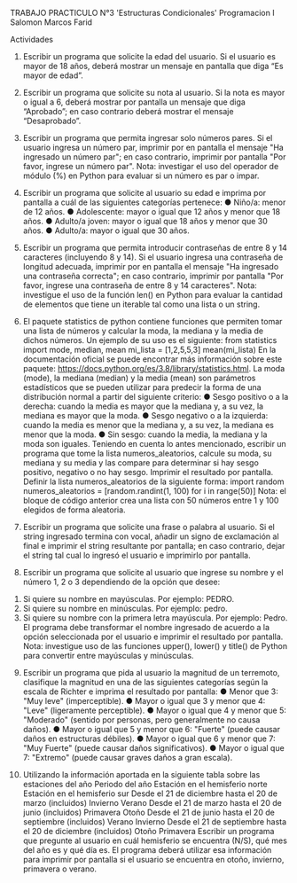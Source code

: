 TRABAJO PRACTICULO N°3 'Estructuras Condicionales'
Programacion I
Salomon Marcos Farid

Actividades

1) Escribir un programa que solicite la edad del usuario. Si el usuario es mayor de 18 años,
deberá mostrar un mensaje en pantalla que diga “Es mayor de edad”.

2) Escribir un programa que solicite su nota al usuario. Si la nota es mayor o igual a 6, deberá
mostrar por pantalla un mensaje que diga “Aprobado”; en caso contrario deberá mostrar el
mensaje “Desaprobado”.

3) Escribir un programa que permita ingresar solo números pares. Si el usuario ingresa un
número par, imprimir por en pantalla el mensaje "Ha ingresado un número par"; en caso
contrario, imprimir por pantalla "Por favor, ingrese un número par". Nota: investigar el uso del
operador de módulo (%) en Python para evaluar si un número es par o impar.

4) Escribir un programa que solicite al usuario su edad e imprima por pantalla a cuál de las
siguientes categorías pertenece:
● Niño/a: menor de 12 años.
● Adolescente: mayor o igual que 12 años y menor que 18 años.
● Adulto/a joven: mayor o igual que 18 años y menor que 30 años.
● Adulto/a: mayor o igual que 30 años.

5) Escribir un programa que permita introducir contraseñas de entre 8 y 14 caracteres
(incluyendo 8 y 14). Si el usuario ingresa una contraseña de longitud adecuada, imprimir por en
pantalla el mensaje "Ha ingresado una contraseña correcta"; en caso contrario, imprimir por
pantalla "Por favor, ingrese una contraseña de entre 8 y 14 caracteres". Nota: investigue el uso
de la función len() en Python para evaluar la cantidad de elementos que tiene un iterable tal
como una lista o un string.

6) El paquete statistics de python contiene funciones que permiten tomar una lista de números
y calcular la moda, la mediana y la media de dichos números. Un ejemplo de su uso es el
siguiente:
from statistics import mode, median, mean
mi_lista = [1,2,5,5,3]
mean(mi_lista)
En la documentación oficial se puede encontrar más información sobre este paquete:
https://docs.python.org/es/3.8/library/statistics.html.
La moda (mode), la mediana (median) y la media (mean) son parámetros estadísticos que se
pueden utilizar para predecir la forma de una distribución normal a partir del siguiente criterio:
● Sesgo positivo o a la derecha: cuando la media es mayor que la mediana y, a su vez, la
mediana es mayor que la moda.
● Sesgo negativo o a la izquierda: cuando la media es menor que la mediana y, a su vez,
la mediana es menor que la moda.
● Sin sesgo: cuando la media, la mediana y la moda son iguales.
Teniendo en cuenta lo antes mencionado, escribir un programa que tome la lista
numeros_aleatorios, calcule su moda, su mediana y su media y las compare para determinar si
hay sesgo positivo, negativo o no hay sesgo. Imprimir el resultado por pantalla.
Definir la lista numeros_aleatorios de la siguiente forma:
import random
numeros_aleatorios = [random.randint(1, 100) for i in range(50)]
Nota: el bloque de código anterior crea una lista con 50 números entre 1 y 100 elegidos de
forma aleatoria.

7) Escribir un programa que solicite una frase o palabra al usuario. Si el string ingresado
termina con vocal, añadir un signo de exclamación al final e imprimir el string resultante por
pantalla; en caso contrario, dejar el string tal cual lo ingresó el usuario e imprimirlo por
pantalla.

8) Escribir un programa que solicite al usuario que ingrese su nombre y el número 1, 2 o 3
dependiendo de la opción que desee:
1. Si quiere su nombre en mayúsculas. Por ejemplo: PEDRO.
2. Si quiere su nombre en minúsculas. Por ejemplo: pedro.
3. Si quiere su nombre con la primera letra mayúscula. Por ejemplo: Pedro.
El programa debe transformar el nombre ingresado de acuerdo a la opción seleccionada por el
usuario e imprimir el resultado por pantalla. Nota: investigue uso de las funciones upper(),
lower() y title() de Python para convertir entre mayúsculas y minúsculas.

9) Escribir un programa que pida al usuario la magnitud de un terremoto, clasifique la
magnitud en una de las siguientes categorías según la escala de Richter e imprima el resultado
por pantalla:
● Menor que 3: "Muy leve" (imperceptible).
● Mayor o igual que 3 y menor que 4: "Leve" (ligeramente perceptible).
● Mayor o igual que 4 y menor que 5: "Moderado" (sentido por personas, pero
generalmente no causa daños).
● Mayor o igual que 5 y menor que 6: "Fuerte" (puede causar daños en estructuras
débiles).
● Mayor o igual que 6 y menor que 7: "Muy Fuerte" (puede causar daños significativos).
● Mayor o igual que 7: "Extremo" (puede causar graves daños a gran escala).

10) Utilizando la información aportada en la siguiente tabla sobre las estaciones del año
Periodo del año
Estación en el
hemisferio norte
Estación en el
hemisferio sur
Desde el 21 de diciembre hasta el 20 de
marzo (incluidos)
Invierno Verano
Desde el 21 de marzo hasta el 20 de junio
(incluidos)
Primavera Otoño
Desde el 21 de junio hasta el 20 de
septiembre (incluidos)
Verano Invierno
Desde el 21 de septiembre hasta el 20 de
diciembre (incluidos)
Otoño Primavera
Escribir un programa que pregunte al usuario en cuál hemisferio se encuentra (N/S), qué mes
del año es y qué día es. El programa deberá utilizar esa información para imprimir por pantalla
si el usuario se encuentra en otoño, invierno, primavera o verano.
